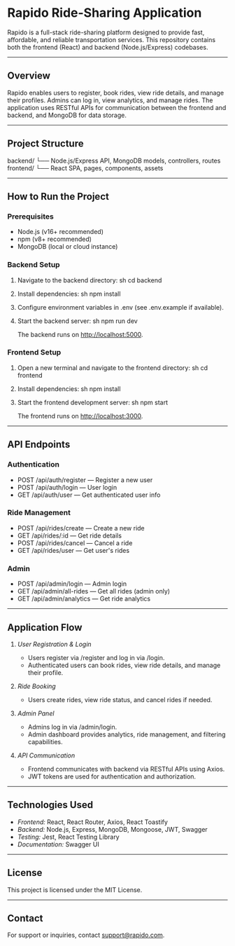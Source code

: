 # Rapido Ride-Sharing Application

Rapido is a full-stack ride-sharing platform designed to provide fast, affordable, and reliable transportation services. This repository contains both the frontend (React) and backend (Node.js/Express) codebases.

---

## Overview

Rapido enables users to register, book rides, view ride details, and manage their profiles. Admins can log in, view analytics, and manage rides. The application uses RESTful APIs for communication between the frontend and backend, and MongoDB for data storage.

---

## Project Structure


backend/
  └── Node.js/Express API, MongoDB models, controllers, routes
frontend/
  └── React SPA, pages, components, assets


---

## How to Run the Project

### Prerequisites

- Node.js (v16+ recommended)
- npm (v8+ recommended)
- MongoDB (local or cloud instance)

### Backend Setup

1. Navigate to the backend directory:
   sh
   cd backend
   
2. Install dependencies:
   sh
   npm install
   
3. Configure environment variables in .env (see .env.example if available).
4. Start the backend server:
   sh
   npm run dev
   
   The backend runs on [http://localhost:5000](http://localhost:5000).

### Frontend Setup

1. Open a new terminal and navigate to the frontend directory:
   sh
   cd frontend
   
2. Install dependencies:
   sh
   npm install
   
3. Start the frontend development server:
   sh
   npm start
   
   The frontend runs on [http://localhost:3000](http://localhost:3000).

---

## API Endpoints

### Authentication

- POST /api/auth/register — Register a new user
- POST /api/auth/login — User login
- GET /api/auth/user — Get authenticated user info

### Ride Management

- POST /api/rides/create — Create a new ride
- GET /api/rides/:id — Get ride details
- POST /api/rides/cancel — Cancel a ride
- GET /api/rides/user — Get user's rides

### Admin

- POST /api/admin/login — Admin login
- GET /api/admin/all-rides — Get all rides (admin only)
- GET /api/admin/analytics — Get ride analytics

---

## Application Flow

1. *User Registration & Login*
   - Users register via /register and log in via /login.
   - Authenticated users can book rides, view ride details, and manage their profile.

2. *Ride Booking*
   - Users create rides, view ride status, and cancel rides if needed.

3. *Admin Panel*
   - Admins log in via /admin/login.
   - Admin dashboard provides analytics, ride management, and filtering capabilities.

4. *API Communication*
   - Frontend communicates with backend via RESTful APIs using Axios.
   - JWT tokens are used for authentication and authorization.

---

## Technologies Used

- *Frontend:* React, React Router, Axios, React Toastify
- *Backend:* Node.js, Express, MongoDB, Mongoose, JWT, Swagger
- *Testing:* Jest, React Testing Library
- *Documentation:* Swagger UI

---

## License

This project is licensed under the MIT License.

---

## Contact

For support or inquiries, contact [support@rapido.com](mailto:support@rapido.com).
